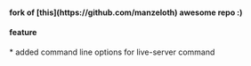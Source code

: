  <h4>
     fork of [this](https://github.com/manzeloth) awesome repo :)
 </h4>
 <h4>feature</h4>
    * added command line options for live-server command
